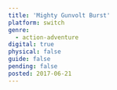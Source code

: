 ```yaml
---
title: 'Mighty Gunvolt Burst'
platform: switch
genre:
  - action-adventure
digital: true
physical: false
guide: false
pending: false
posted: 2017-06-21
---
```

